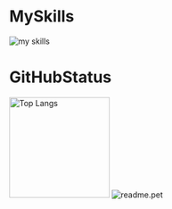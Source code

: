 <h1>MySkills</h1>
<img alt="my skills" src="https://skillicons.dev/icons?theme=light&perline=8&i=ai,pr,ae,blender,arduino,c,raspberrypi,py,p5js,unity,cs,apple,swift,html,css,rails,ruby,figma,github,vscode" />

<h1>GitHubStatus</h1>
<p align="left">
<img alt="Top Langs" height="180px"src="https://github-readme-stats.vercel.app/api/top-langs/?username=Rino1011&layout=compact">
<img alt="readme.pet" src="https://readme.pet/api?username=Rino1011" />
</p>
